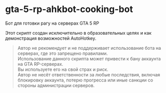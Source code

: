 # gta-5-rp-ahkbot-cooking-bot
Бот для готовки рагу на серверах GTA 5 RP 

Этот скрипт создан исключительно в образовательных целях и как демонстрация возможностей AutoHotkey.  
> Автор не рекомендует и не поддерживает использование бота на серверах, где это запрещено правилами.  
> Использование данного скрипта может привести к бану аккаунта на GTA RP-серверах.   
> Вы используете его на свой страх и риск.   
> Автор не несёт ответственности за любые последствия, включая блокировку аккаунта, потерю прогресса или иные санкции со стороны администрации серверов.
